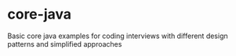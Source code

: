 # core-java
Basic core java examples for coding interviews with different design patterns and simplified approaches
